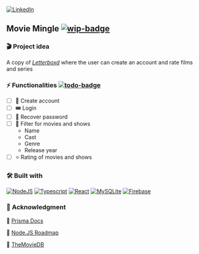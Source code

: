 [![LinkedIn][linkedin-shield]][linkedin-url]

## Movie Mingle [![wip-badge][wip-badge]][wip-badge]

### 🎬 Project idea

A copy of _[Letterboxd](https://letterboxd.com/)_ where the user can create an account and rate films and series

### ⚡ Functionalities [![todo-badge][todo-badge]][todo-badge]

- [ ] 🧾 Create account
- [ ] 🎟️ Login
- [ ] 📩 Recover password
- [ ] 🔎 Filter for movies and shows
  - Name
  - Cast
  - Genre
  - Release year
- [ ] ⭐ Rating of movies and shows

### 🛠 Built with

[![NodeJS][NodeJS]][Node-url]
[![Typescript][Typescript]][Typescript-url]
[![React][React.js]][React-url]
[![MySQLite][MySQLite]][MySQLite-url]
[![Firebase][Firebase]][Firebase-url]

### 📂 Acknowledgment

📎 [Prisma Docs](https://www.prisma.io/docs/orm/prisma-schema/data-model/models)

📎 [Node.JS Roadmap](https://roadmap.sh/nodejs)

📎 [TheMovieDB](https://developer.themoviedb.org/docs/getting-started)

<!-- MARKDOWN LINKS & IMAGES -->
<!-- https://www.markdownguide.org/basic-syntax/#reference-style-links -->

[wip-badge]: https://img.shields.io/badge/work%20in%20progress-yellow?style=for-the-badge
[todo-badge]: https://img.shields.io/badge/TO%20DO-blue?style=flat-square
[linkedin-shield]: https://img.shields.io/badge/-LinkedIn-black.svg?style=for-the-badge&logo=linkedin&colorB=555
[linkedin-url]: https://linkedin.com/in/colomeramonica
[React.js]: https://img.shields.io/badge/React-20232A?logo=react&logoColor=61DAFB&style=flat-square
[React-url]: https://reactjs.org/
[NodeJS]: https://img.shields.io/badge/NodeJS-0769AD?logo=node.js&logoColor=white&style=flat-square
[Node-url]: https://nodejs.org/en
[MySQLite]: https://shields.io/badge/MySQL-lightgrey?logo=mysql&logoColor=white&labelColor=blue&style=flat-square
[MySQLite-url]: https://www.mysql.com/
[Firebase]: https://img.shields.io/badge/firebase-ffca28?logo=firebase&logoColor=black&style=flat-square
[Firebase-url]: https://firebase.google.com/?hl=pt
[Typescript]: https://shields.io/badge/TypeScript-3178C6?logo=TypeScript&logoColor=FFF&style=flat-square
[Typescript-url]: https://www.typescriptlang.org/
